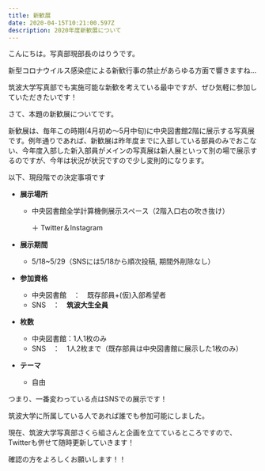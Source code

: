 ```yaml
---
title: 新歓展
date: 2020-04-15T10:21:00.597Z
description: 2020年度新歓展について
---
```

こんにちは。写真部現部長のはりうです。

新型コロナウイルス感染症による新歓行事の禁止があらゆる方面で響きますね...

筑波大学写真部でも実施可能な新歓を考えている最中ですが、ぜひ気軽に参加していただきたいです！

さて、本題の新歓展についてです。

新歓展は、毎年この時期(4月初め～5月中旬)に中央図書館2階に展示する写真展です。例年通りであれば、新歓展は昨年度までに入部している部員のみでおこない、今年度入部した新入部員がメインの写真展は新人展といって別の場で展示するのですが、今年は状況が状況ですので少し変則的になります。

以下、現段階での決定事項です

* **展示場所**

  * 中央図書館全学計算機側展示スペース（2階入口右の吹き抜け）

    ＋ Twitter＆Instagram
* **展示期間**

  * 5/18~5/29（SNSには5/18から順次投稿, 期間外削除なし）
* **参加資格**

  * 中央図書館　：　既存部員+(仮)入部希望者
  * SNS　：　**筑波大生全員**
* **枚数**

  * 中央図書館：1人1枚のみ
  * SNS　：　1人2枚まで（既存部員は中央図書館に展示した1枚のみ）
* **テーマ**　　

  * 自由

つまり、一番変わっている点はSNSでの展示です！

筑波大学に所属している人であれば誰でも参加可能にしました。

現在、筑波大学写真部さくら組さんと企画を立てているところですので、Twitterも併せて随時更新していきます！

確認の方をよろしくお願いします！！